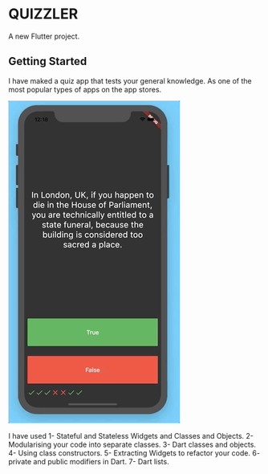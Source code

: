 # QUIZZLER

A new Flutter project.

## Getting Started

I have maked a quiz app that tests your general knowledge. As one of the most popular types of apps on the app stores.


![](https://github.com/VISHALGUPTA100803/QUIZZLER/blob/main/quizzler-demo.gif)



I have used
1- Stateful and Stateless Widgets and Classes and Objects.
2- Modularising your code into separate classes.
3- Dart classes and objects.
4- Using class constructors.
5- Extracting Widgets to refactor your code.
6- private and public modifiers in Dart.
7- Dart lists.
